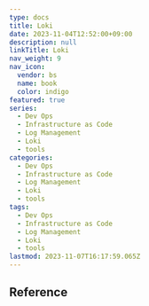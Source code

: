```yaml
---
type: docs
title: Loki
date: 2023-11-04T12:52:00+09:00
description: null
linkTitle: Loki
nav_weight: 9
nav_icon:
  vendor: bs
  name: book
  color: indigo
featured: true
series:
  - Dev Ops
  - Infrastructure as Code
  - Log Management
  - Loki
  - tools
categories:
  - Dev Ops
  - Infrastructure as Code
  - Log Management
  - Loki
  - tools
tags:
  - Dev Ops
  - Infrastructure as Code
  - Log Management
  - Loki
  - tools
lastmod: 2023-11-07T16:17:59.065Z
---
```


## Reference
